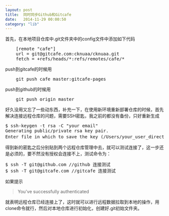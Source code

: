 ```yaml
---
layout: post
title:  同时同步Github和Gitcafe
date:   2014-11-29 00:00:50
category: "lib"
---
```


<span id="tagline">
首先，在本地项目仓库中.git文件夹中的config文件中添加如下代码
</span>

<pre>
    [remote "cafe"]
    url = git@gitcafe.com:cknuaa/cknuaa.git
    fetch = +refs/heads/*:refs/remotes/cafe/*
</pre>


push到gitcafe的时候用

<pre>
    git push cafe master:gitcafe-pages
</pre>


push到github的时候用

<pre>
    git push origin master
</pre>

好久没用又忘了一些动东西，补充一下，在使用新环境重新部署仓库的时候，首先解决连接远程仓库的问题，需要SSH密匙，我之前的都没有备份，只好重新生成

<pre>
$ ssh-keygen -t rsa -C "your email"
Generating public/private rsa key pair.
Enter file in which to save the key (/Users/your_user_directory/.ssh/id_rsa):<回车就好>
</pre>

得到新的密匙之后分别贴到两个远程仓库管理中去，就可以测试连接了，这一步还是必须的，要不然没有授权会连接不上，测试命令为：

<pre>
$ ssh -T git@github.com //github 连接测试
$ ssh -T git@gitcafe.com //gitcafe 连接测试
</pre>

如果提示

<blockquote>
You've successfully authenticated
</blockquote>

就表明远程仓库已经连接上了，这时就可以进行远程数据拉取到本地的操作，用clone命令就行，然后对本地仓库进行初始化，创建好.git初始文件夹。





